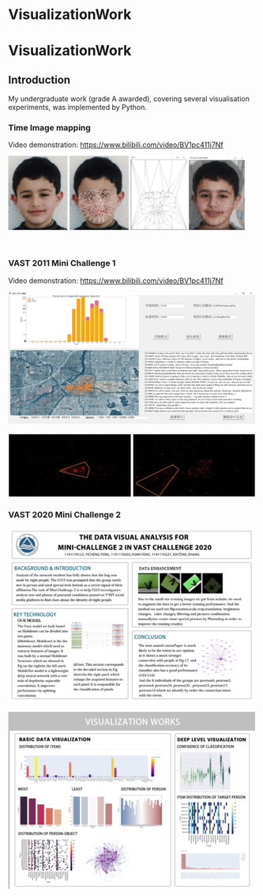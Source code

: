 # VisualizationWork

# VisualizationWork

## Introduction
My undergraduate work (grade A awarded), covering several visualisation experiments, was implemented by Python.



### Time Image mapping

Video demonstration: 
https://www.bilibili.com/video/BV1pc411j7Nf


<img src="https://github.com/fwyc0573/VisualizationWork/blob/main/fig/fig1.jpg" height="150" />  <img src="https://github.com/fwyc0573/VisualizationWork/blob/main/fig/fig2.png" height="150" /> <img src="https://github.com/fwyc0573/VisualizationWork/blob/main/fig/fig3.png" height="150" /> <img src="https://github.com/fwyc0573/VisualizationWork/blob/main/fig/fig4.png" height="150" />

<br/>


### VAST 2011 Mini Challenge 1

Video demonstration: 
https://www.bilibili.com/video/BV1pc411j7Nf

<img src="https://github.com/fwyc0573/VisualizationWork/blob/main/fig/fig5.png" width="500" /><br/>  
<img src="https://github.com/fwyc0573/VisualizationWork/blob/main/fig/fig6.png" width="500" /><br/>  


### VAST 2020 Mini Challenge 2


<img src="https://github.com/fwyc0573/VisualizationWork/blob/main/fig/fig7.png" width="500" /><br/>  
<img src="https://github.com/fwyc0573/VisualizationWork/blob/main/fig/fig8.png" width="500" /><br/>  


 
